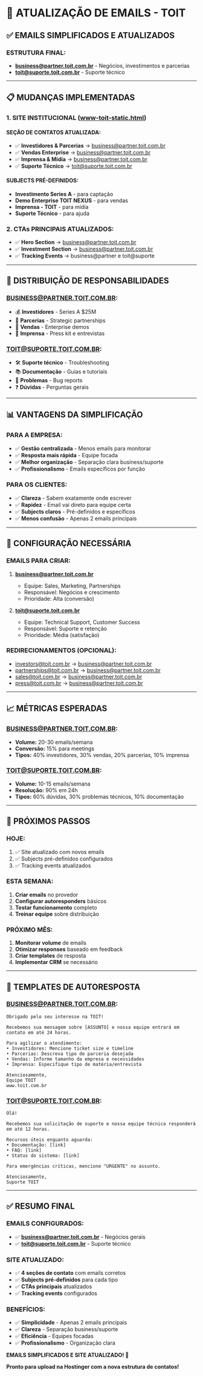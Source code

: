 # 📧 ATUALIZAÇÃO DE EMAILS - TOIT

## ✅ **EMAILS SIMPLIFICADOS E ATUALIZADOS**

### **ESTRUTURA FINAL:**
- **business@partner.toit.com.br** - Negócios, investimentos e parcerias
- **toit@suporte.toit.com.br** - Suporte técnico

---

## 📋 **MUDANÇAS IMPLEMENTADAS**

### **1. SITE INSTITUCIONAL (www-toit-static.html)**

#### **SEÇÃO DE CONTATOS ATUALIZADA:**
- ✅ **Investidores & Parcerias** → business@partner.toit.com.br
- ✅ **Vendas Enterprise** → business@partner.toit.com.br  
- ✅ **Imprensa & Mídia** → business@partner.toit.com.br
- ✅ **Suporte Técnico** → toit@suporte.toit.com.br

#### **SUBJECTS PRÉ-DEFINIDOS:**
- **Investimento Series A** - para captação
- **Demo Enterprise TOIT NEXUS** - para vendas
- **Imprensa - TOIT** - para mídia
- **Suporte Técnico** - para ajuda

### **2. CTAs PRINCIPAIS ATUALIZADOS:**
- ✅ **Hero Section** → business@partner.toit.com.br
- ✅ **Investment Section** → business@partner.toit.com.br
- ✅ **Tracking Events** → business@partner e toit@suporte

---

## 🎯 **DISTRIBUIÇÃO DE RESPONSABILIDADES**

### **BUSINESS@PARTNER.TOIT.COM.BR:**
- 💰 **Investidores** - Series A $25M
- 🤝 **Parcerias** - Strategic partnerships
- 🎯 **Vendas** - Enterprise demos
- 📰 **Imprensa** - Press kit e entrevistas

### **TOIT@SUPORTE.TOIT.COM.BR:**
- 🛠️ **Suporte técnico** - Troubleshooting
- 📚 **Documentação** - Guias e tutoriais
- 🔧 **Problemas** - Bug reports
- ❓ **Dúvidas** - Perguntas gerais

---

## 📊 **VANTAGENS DA SIMPLIFICAÇÃO**

### **PARA A EMPRESA:**
- ✅ **Gestão centralizada** - Menos emails para monitorar
- ✅ **Resposta mais rápida** - Equipe focada
- ✅ **Melhor organização** - Separação clara business/suporte
- ✅ **Profissionalismo** - Emails específicos por função

### **PARA OS CLIENTES:**
- ✅ **Clareza** - Sabem exatamente onde escrever
- ✅ **Rapidez** - Email vai direto para equipe certa
- ✅ **Subjects claros** - Pré-definidos e específicos
- ✅ **Menos confusão** - Apenas 2 emails principais

---

## 🔧 **CONFIGURAÇÃO NECESSÁRIA**

### **EMAILS PARA CRIAR:**
1. **business@partner.toit.com.br**
   - Equipe: Sales, Marketing, Partnerships
   - Responsável: Negócios e crescimento
   - Prioridade: Alta (conversão)

2. **toit@suporte.toit.com.br**
   - Equipe: Technical Support, Customer Success
   - Responsável: Suporte e retenção
   - Prioridade: Média (satisfação)

### **REDIRECIONAMENTOS (OPCIONAL):**
- investors@toit.com.br → business@partner.toit.com.br
- partnerships@toit.com.br → business@partner.toit.com.br
- sales@toit.com.br → business@partner.toit.com.br
- press@toit.com.br → business@partner.toit.com.br

---

## 📈 **MÉTRICAS ESPERADAS**

### **BUSINESS@PARTNER.TOIT.COM.BR:**
- **Volume:** 20-30 emails/semana
- **Conversão:** 15% para meetings
- **Tipos:** 40% investidores, 30% vendas, 20% parcerias, 10% imprensa

### **TOIT@SUPORTE.TOIT.COM.BR:**
- **Volume:** 10-15 emails/semana
- **Resolução:** 90% em 24h
- **Tipos:** 60% dúvidas, 30% problemas técnicos, 10% documentação

---

## 🚀 **PRÓXIMOS PASSOS**

### **HOJE:**
1. ✅ Site atualizado com novos emails
2. ✅ Subjects pré-definidos configurados
3. ✅ Tracking events atualizados

### **ESTA SEMANA:**
1. **Criar emails** no provedor
2. **Configurar autoresponders** básicos
3. **Testar funcionamento** completo
4. **Treinar equipe** sobre distribuição

### **PRÓXIMO MÊS:**
1. **Monitorar volume** de emails
2. **Otimizar responses** baseado em feedback
3. **Criar templates** de resposta
4. **Implementar CRM** se necessário

---

## 📧 **TEMPLATES DE AUTORESPOSTA**

### **BUSINESS@PARTNER.TOIT.COM.BR:**
```
Obrigado pelo seu interesse na TOIT!

Recebemos sua mensagem sobre [ASSUNTO] e nossa equipe entrará em contato em até 24 horas.

Para agilizar o atendimento:
• Investidores: Mencione ticket size e timeline
• Parcerias: Descreva tipo de parceria desejada  
• Vendas: Informe tamanho da empresa e necessidades
• Imprensa: Especifique tipo de matéria/entrevista

Atenciosamente,
Equipe TOIT
www.toit.com.br
```

### **TOIT@SUPORTE.TOIT.COM.BR:**
```
Olá!

Recebemos sua solicitação de suporte e nossa equipe técnica responderá em até 12 horas.

Recursos úteis enquanto aguarda:
• Documentação: [link]
• FAQ: [link]  
• Status do sistema: [link]

Para emergências críticas, mencione "URGENTE" no assunto.

Atenciosamente,
Suporte TOIT
```

---

## ✅ **RESUMO FINAL**

### **EMAILS CONFIGURADOS:**
- ✅ **business@partner.toit.com.br** - Negócios gerais
- ✅ **toit@suporte.toit.com.br** - Suporte técnico

### **SITE ATUALIZADO:**
- ✅ **4 seções de contato** com emails corretos
- ✅ **Subjects pré-definidos** para cada tipo
- ✅ **CTAs principais** atualizados
- ✅ **Tracking events** configurados

### **BENEFÍCIOS:**
- ✅ **Simplicidade** - Apenas 2 emails principais
- ✅ **Clareza** - Separação business/suporte
- ✅ **Eficiência** - Equipes focadas
- ✅ **Profissionalismo** - Organização clara

**EMAILS SIMPLIFICADOS E SITE ATUALIZADO! 📧**

**Pronto para upload na Hostinger com a nova estrutura de contatos!**
